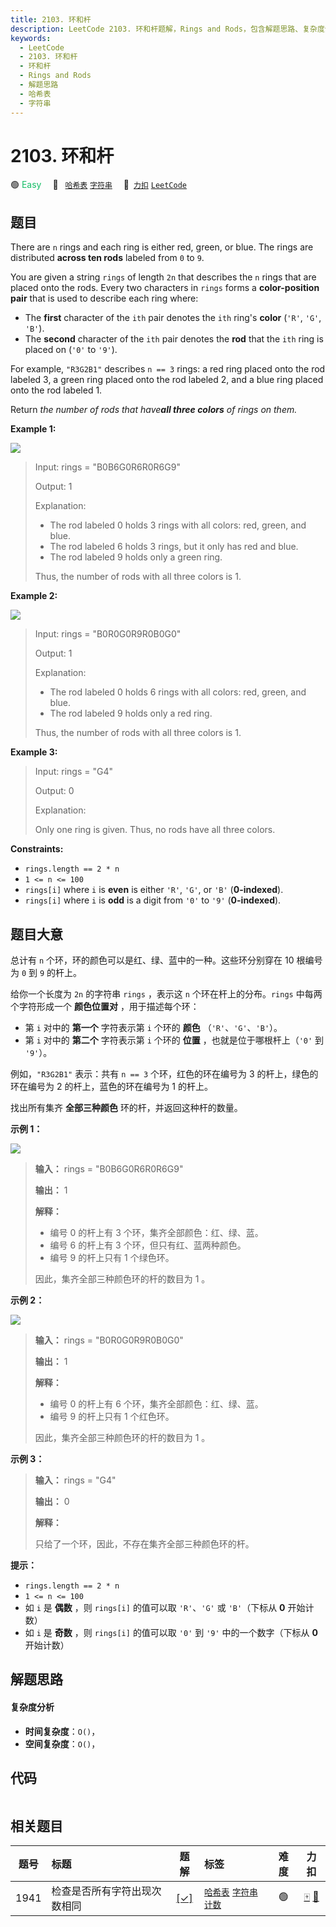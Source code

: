 ```yaml
---
title: 2103. 环和杆
description: LeetCode 2103. 环和杆题解，Rings and Rods，包含解题思路、复杂度分析以及完整的 JavaScript 代码实现。
keywords:
  - LeetCode
  - 2103. 环和杆
  - 环和杆
  - Rings and Rods
  - 解题思路
  - 哈希表
  - 字符串
---
```


# 2103. 环和杆

🟢 <font color=#15bd66>Easy</font>&emsp; 🔖&ensp; [`哈希表`](/tag/hash-table.md) [`字符串`](/tag/string.md)&emsp; 🔗&ensp;[`力扣`](https://leetcode.cn/problems/rings-and-rods) [`LeetCode`](https://leetcode.com/problems/rings-and-rods)

## 题目

There are `n` rings and each ring is either red, green, or blue. The rings are
distributed **across ten rods** labeled from `0` to `9`.

You are given a string `rings` of length `2n` that describes the `n` rings
that are placed onto the rods. Every two characters in `rings` forms a
**color-position pair** that is used to describe each ring where:

  * The **first** character of the `ith` pair denotes the `ith` ring's **color** (`'R'`, `'G'`, `'B'`).
  * The **second** character of the `ith` pair denotes the **rod** that the `ith` ring is placed on (`'0'` to `'9'`).

For example, `"R3G2B1"` describes `n == 3` rings: a red ring placed onto the
rod labeled 3, a green ring placed onto the rod labeled 2, and a blue ring
placed onto the rod labeled 1.

Return _the number of rods that have**all three colors** of rings on them._



**Example 1:**

![](https://assets.leetcode.com/uploads/2021/11/23/ex1final.png)

> Input: rings = "B0B6G0R6R0R6G9"
> 
> Output: 1
> 
> Explanation: 
> - The rod labeled 0 holds 3 rings with all colors: red, green, and blue.
> - The rod labeled 6 holds 3 rings, but it only has red and blue.
> - The rod labeled 9 holds only a green ring.
> 
> Thus, the number of rods with all three colors is 1.

**Example 2:**

![](https://assets.leetcode.com/uploads/2021/11/23/ex2final.png)

> Input: rings = "B0R0G0R9R0B0G0"
> 
> Output: 1
> 
> Explanation: 
> - The rod labeled 0 holds 6 rings with all colors: red, green, and blue.
> - The rod labeled 9 holds only a red ring.
> 
> Thus, the number of rods with all three colors is 1.

**Example 3:**

> Input: rings = "G4"
> 
> Output: 0
> 
> Explanation: 
> 
> Only one ring is given. Thus, no rods have all three colors.

**Constraints:**

  * `rings.length == 2 * n`
  * `1 <= n <= 100`
  * `rings[i]` where `i` is **even** is either `'R'`, `'G'`, or `'B'` (**0-indexed**).
  * `rings[i]` where `i` is **odd** is a digit from `'0'` to `'9'` (**0-indexed**).


## 题目大意

总计有 `n` 个环，环的颜色可以是红、绿、蓝中的一种。这些环分别穿在 10 根编号为 `0` 到 `9` 的杆上。

给你一个长度为 `2n` 的字符串 `rings` ，表示这 `n` 个环在杆上的分布。`rings` 中每两个字符形成一个 **颜色位置对**
，用于描述每个环：

  * 第 `i` 对中的 **第一个** 字符表示第 `i` 个环的 **颜色** （`'R'`、`'G'`、`'B'`）。
  * 第 `i` 对中的 **第二个** 字符表示第 `i` 个环的 **位置** ，也就是位于哪根杆上（`'0'` 到 `'9'`）。

例如，`"R3G2B1"` 表示：共有 `n == 3` 个环，红色的环在编号为 3 的杆上，绿色的环在编号为 2 的杆上，蓝色的环在编号为 1 的杆上。

找出所有集齐 **全部三种颜色** 环的杆，并返回这种杆的数量。



**示例 1：**

![](https://assets.leetcode.com/uploads/2021/11/23/ex1final.png)

> 
> 
> 
> 
> 
> **输入：** rings = "B0B6G0R6R0R6G9"
> 
> **输出：** 1
> 
> **解释：**
> - 编号 0 的杆上有 3 个环，集齐全部颜色：红、绿、蓝。
> - 编号 6 的杆上有 3 个环，但只有红、蓝两种颜色。
> - 编号 9 的杆上只有 1 个绿色环。
> 
> 因此，集齐全部三种颜色环的杆的数目为 1 。
> 
> 

**示例 2：**

![](https://assets.leetcode.com/uploads/2021/11/23/ex2final.png)

> 
> 
> 
> 
> 
> **输入：** rings = "B0R0G0R9R0B0G0"
> 
> **输出：** 1
> 
> **解释：**
> - 编号 0 的杆上有 6 个环，集齐全部颜色：红、绿、蓝。
> - 编号 9 的杆上只有 1 个红色环。
> 
> 因此，集齐全部三种颜色环的杆的数目为 1 。
> 
> 

**示例 3：**

> 
> 
> 
> 
> 
> **输入：** rings = "G4"
> 
> **输出：** 0
> 
> **解释：**
> 
> 只给了一个环，因此，不存在集齐全部三种颜色环的杆。
> 
> 



**提示：**

  * `rings.length == 2 * n`
  * `1 <= n <= 100`
  * 如 `i` 是 **偶数** ，则 `rings[i]` 的值可以取 `'R'`、`'G'` 或 `'B'`（下标从 **0** 开始计数）
  * 如 `i` 是 **奇数** ，则 `rings[i]` 的值可以取 `'0'` 到 `'9'` 中的一个数字（下标从 **0** 开始计数）


## 解题思路

#### 复杂度分析

- **时间复杂度**：`O()`，
- **空间复杂度**：`O()`，

## 代码

```javascript

```

## 相关题目

<!-- prettier-ignore -->
| 题号 | 标题 | 题解 | 标签 | 难度 | 力扣 |
| :------: | :------ | :------: | :------ | :------: | :------: |
| 1941 | 检查是否所有字符出现次数相同 | [[✓]](/problem/1941.md) |  [`哈希表`](/tag/hash-table.md) [`字符串`](/tag/string.md) [`计数`](/tag/counting.md) | 🟢 | [🀄️](https://leetcode.cn/problems/check-if-all-characters-have-equal-number-of-occurrences) [🔗](https://leetcode.com/problems/check-if-all-characters-have-equal-number-of-occurrences) |